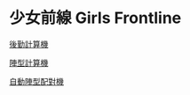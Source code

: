 # 少女前線 Girls Frontline

[後勤計算機](https://chibimonxd.github.io/gf/main.html)

[陣型計算機](https://chibimonxd.github.io/gf/main2.html)

[自動陣型配對機](https://chibimonxd.github.io/gf/auto.html)
